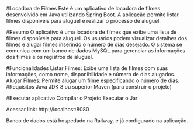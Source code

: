 #Locadora de Filmes
Este é um aplicativo de locadora de filmes desenvolvido em Java utilizando Spring Boot. A aplicação permite listar filmes disponíveis para aluguel e realizar o processo de aluguel.

#Resumo
O aplicativo é uma locadora de filmes que exibe uma lista de filmes disponíveis para aluguel. Os usuários podem visualizar detalhes dos filmes e alugar filmes inserindo o número de dias desejado. O sistema se comunica com um banco de dados MySQL para gerenciar as informações dos filmes e os registros de aluguel.

#Funcionalidades
Listar Filmes: Exibe uma lista de filmes com suas informações, como nome, disponibilidade e número de dias alugados.
Alugar Filmes: Permite alugar um filme especificando o número de dias.
#Requisitos
Java JDK 8 ou superior
Maven (para construir o projeto)

#Executar aplicativo
Compilar o Projeto
Executar o Jar

Acessar link:
http://localhost:8080

Banco de dados está hospedado na Railway, e já configurado na aplicação.
